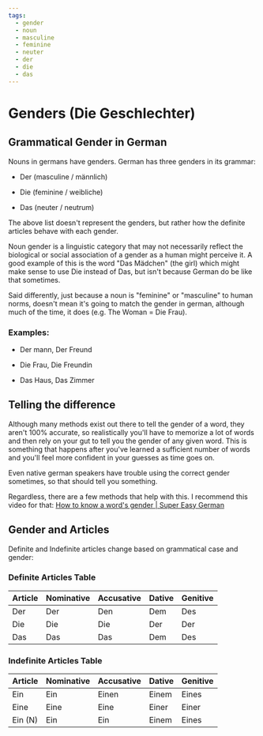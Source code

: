 ```yaml
---
tags:
  - gender
  - noun
  - masculine
  - feminine
  - neuter
  - der
  - die
  - das
---
```


# Genders (Die Geschlechter)

## Grammatical Gender in German

Nouns in germans have genders. German has three genders in its grammar:

- Der (masculine / männlich)

- Die (feminine / weibliche)

- Das (neuter / neutrum)

The above list doesn't represent the genders, but rather how the definite articles
behave with each gender.

Noun gender is a linguistic category that may not necessarily reflect the biological
or social association of a gender as a human might perceive it. A good example of this
is the word "Das Mädchen" (the girl) which might make sense to use Die instead of
Das, but isn't because German do be like that sometimes.

Said differently, just because a noun is "feminine" or "masculine" to human norms,
doesn't mean it's going to match the gender in german, although much of the time, it does (e.g. The Woman = Die Frau).

### Examples:

- Der mann, Der Freund

- Die Frau, Die Freundin

- Das Haus, Das Zimmer

## Telling the difference

Although many methods exist out there to tell the gender of a word, they aren't
100% accurate, so realistically you'll have to memorize a lot of words and then
rely on your gut to tell you the gender of any given word. This is something
that happens after you've learned a sufficient number of words and you'll feel
more confident in your guesses as time goes on.

Even native german speakers have trouble using the correct gender sometimes, so
that should tell you something.

Regardless, there are a few methods that help with this. I recommend this video for that:
[How to know a word's gender | Super Easy German](https://www.youtube.com/watch?v=cyRDSqopIyA)

## Gender and Articles

Definite and Indefinite articles change based on grammatical case and gender:

### Definite Articles Table

| Article | Nominative | Accusative | Dative | Genitive |
| ------- | ---------- | ---------- | ------ | -------- |
| Der     | Der        | Den        | Dem    | Des      |
| Die     | Die        | Die        | Der    | Der      |
| Das     | Das        | Das        | Dem    | Des      |

### Indefinite Articles Table

| Article | Nominative | Accusative | Dative | Genitive |
| ------- | ---------- | ---------- | ------ | -------- |
| Ein     | Ein        | Einen      | Einem  | Eines    |
| Eine    | Eine       | Eine       | Einer  | Einer    |
| Ein (N) | Ein        | Ein        | Einem  | Eines    |

